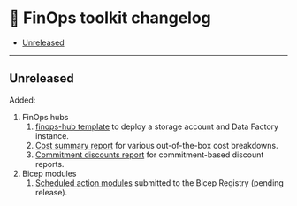 # 📜 FinOps toolkit changelog

- [Unreleased](#unreleased)

---

## Unreleased

Added:

1. FinOps hubs
   1. [finops-hub template](templates/finops-hub.md) to deploy a storage account and Data Factory instance.
   2. [Cost summary report](reports/cost-summary.md) for various out-of-the-box cost breakdowns.
   3. [Commitment discounts report](reports/commitment-discounts.md) for commitment-based discount reports.
2. Bicep modules
   1. [Scheduled action modules](bicep-registry/README.md#scheduled-actions) submitted to the Bicep Registry (pending release).

<br>

